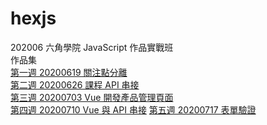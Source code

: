 # hexjs
202006 六角學院 JavaScript 作品實戰班  
作品集  
[第一週 20200619 關注點分離](https://kxw07.github.io/hexjs/20200619/)  
[第二週 20200626 課程 API 串接](https://kxw07.github.io/hexjs/20200626/)  
[第三週 20200703 Vue 開發產品管理頁面](https://kxw07.github.io/hexjs/20200703/)  
[第四週 20200710 Vue 與 API 串接](https://kxw07.github.io/hexjs/20200710/login)
[第五週 20200717 表單驗證](https://kxw07.github.io/hexjs/20200717/)  
